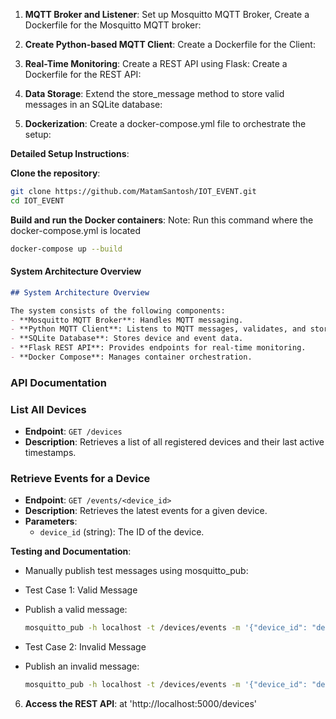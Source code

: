 1. **MQTT Broker and Listener**:
Set up Mosquitto MQTT Broker,
Create a Dockerfile for the Mosquitto MQTT broker:

2. **Create Python-based MQTT Client**:
Create a Dockerfile for the Client:

3. **Real-Time Monitoring**:
Create a REST API using Flask:
Create a Dockerfile for the REST API:

4. **Data Storage**:
Extend the store_message method to store valid messages in an SQLite database:
		
5.  **Dockerization**:
Create a docker-compose.yml file to orchestrate the setup:


**Detailed Setup Instructions**:

**Clone the repository**:
   ```bash
   git clone https://github.com/MatamSantosh/IOT_EVENT.git
   cd IOT_EVENT
   ```
	  
**Build and run the Docker containers**:
Note: Run this command where the docker-compose.yml is located
 ```bash
docker-compose up --build
 ```

#### System Architecture Overview
```markdown
## System Architecture Overview

The system consists of the following components:
- **Mosquitto MQTT Broker**: Handles MQTT messaging.
- **Python MQTT Client**: Listens to MQTT messages, validates, and stores them.
- **SQLite Database**: Stores device and event data.
- **Flask REST API**: Provides endpoints for real-time monitoring.
- **Docker Compose**: Manages container orchestration.
```

### API Documentation

### List All Devices
- **Endpoint**: `GET /devices`
- **Description**: Retrieves a list of all registered devices and their last active timestamps.

### Retrieve Events for a Device
- **Endpoint**: `GET /events/<device_id>`
- **Description**: Retrieves the latest events for a given device.
- **Parameters**:
  - `device_id` (string): The ID of the device.



**Testing and Documentation**:
- Manually publish test messages using mosquitto_pub:
- Test Case 1: Valid Message
- Publish a valid message:
   
   ```bash
   mosquitto_pub -h localhost -t /devices/events -m '{"device_id": "device1", "sensor_type": "temperature", "sensor_value": 23.5, "timestamp": "2025-03-28T12:00:00Z"}'
   ```
- Test Case 2: Invalid Message
- Publish an invalid message:

   ```bash
   mosquitto_pub -h localhost -t /devices/events -m '{"device_id": "device1", "sensor_type": "temperature"}'

   ```


6. **Access the REST API**: at 'http://localhost:5000/devices'



